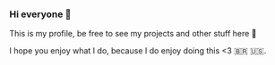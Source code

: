 ### Hi everyone 👋

This is my profile, be free to see my projects and other stuff here 🤙

I hope you enjoy what I do, because I do enjoy doing this <3 🇧🇷 🇺🇸.
